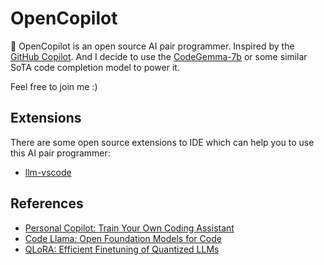 # OpenCopilot
🥳 OpenCopilot is an open source AI pair programmer. Inspired by the [GitHub Copilot](https://github.com/features/copilot). 
And I decide to use the [CodeGemma-7b](https://huggingface.co/TechxGenus/CodeGemma-7b) or some similar SoTA code completion model to power it.

Feel free to join me :)

## Extensions
There are some open source extensions to IDE which can help you to use this AI pair programmer:
- [llm-vscode](https://github.com/huggingface/llm-vscode)

## References
- [Personal Copilot: Train Your Own Coding Assistant](https://huggingface.co/blog/personal-copilot)
- [Code Llama: Open Foundation Models for Code](https://arxiv.org/pdf/2308.12950.pdf)
- [QLoRA: Efficient Finetuning of Quantized LLMs](https://arxiv.org/abs/2305.14314)